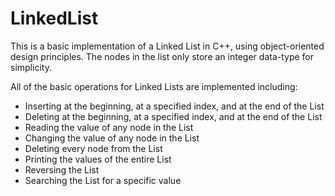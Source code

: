 # LinkedList

This is a basic implementation of a Linked List in C++, using object-oriented design principles.
The nodes in the list only store an integer data-type for simplicity.

All of the basic operations for Linked Lists are implemented including:

- Inserting at the beginning, at a specified index, and at the end of the List
- Deleting at the beginning, at a specified index, and at the end of the List
- Reading the value of any node in the List
- Changing the value of any node in the List
- Deleting every node from the List
- Printing the values of the entire List
- Reversing the List
- Searching the List for a specific value
